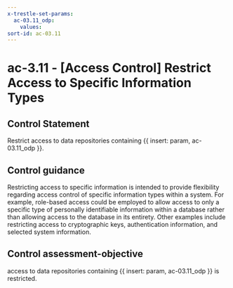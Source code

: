 ```yaml
---
x-trestle-set-params:
  ac-03.11_odp:
    values:
sort-id: ac-03.11
---
```


# ac-3.11 - \[Access Control\] Restrict Access to Specific Information Types

## Control Statement

Restrict access to data repositories containing {{ insert: param, ac-03.11_odp }}.

## Control guidance

Restricting access to specific information is intended to provide flexibility regarding access control of specific information types within a system. For example, role-based access could be employed to allow access to only a specific type of personally identifiable information within a database rather than allowing access to the database in its entirety. Other examples include restricting access to cryptographic keys, authentication information, and selected system information.

## Control assessment-objective

access to data repositories containing {{ insert: param, ac-03.11_odp }} is restricted.
